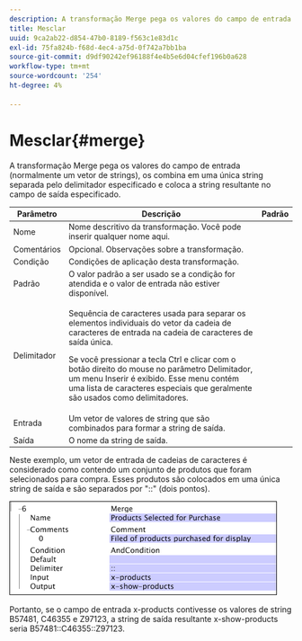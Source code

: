 ```yaml
---
description: A transformação Merge pega os valores do campo de entrada (normalmente um vetor de strings), os combina em uma única string separada pelo delimitador especificado e coloca a string resultante no campo de saída especificado.
title: Mesclar
uuid: 9ca2ab22-d854-47b0-8189-f563c1e83d1c
exl-id: 75fa824b-f68d-4ec4-a75d-0f742a7bb1ba
source-git-commit: d9df90242ef96188f4e4b5e6d04cfef196b0a628
workflow-type: tm+mt
source-wordcount: '254'
ht-degree: 4%

---
```


# Mesclar{#merge}

A transformação Merge pega os valores do campo de entrada (normalmente um vetor de strings), os combina em uma única string separada pelo delimitador especificado e coloca a string resultante no campo de saída especificado.

<table id="table_2458E008C9A14B31A774E6819D07E9BE"> 
 <thead> 
  <tr> 
   <th colname="col1" class="entry"> Parâmetro </th> 
   <th colname="col2" class="entry"> Descrição </th> 
   <th colname="col3" class="entry"> Padrão </th> 
  </tr> 
 </thead>
 <tbody> 
  <tr> 
   <td colname="col1"> Nome </td> 
   <td colname="col2"> Nome descritivo da transformação. Você pode inserir qualquer nome aqui. </td> 
   <td colname="col3"></td> 
  </tr> 
  <tr> 
   <td colname="col1"> Comentários </td> 
   <td colname="col2"> Opcional. Observações sobre a transformação. </td> 
   <td colname="col3"></td> 
  </tr> 
  <tr> 
   <td colname="col1"> Condição </td> 
   <td colname="col2"> Condições de aplicação desta transformação. </td> 
   <td colname="col3"></td> 
  </tr> 
  <tr> 
   <td colname="col1"> Padrão </td> 
   <td colname="col2"> O valor padrão a ser usado se a condição for atendida e o valor de entrada não estiver disponível. </td> 
   <td colname="col3"></td> 
  </tr> 
  <tr> 
   <td colname="col1"> Delimitador </td> 
   <td colname="col2"> <p>Sequência de caracteres usada para separar os elementos individuais do vetor da cadeia de caracteres de entrada na cadeia de caracteres de saída única. </p> <p> Se você pressionar a tecla Ctrl e clicar com o botão direito do mouse no parâmetro Delimitador, um menu <span class="wintitle"> Inserir</span> é exibido. Esse menu contém uma lista de caracteres especiais que geralmente são usados como delimitadores. </p> </td> 
   <td colname="col3"></td> 
  </tr> 
  <tr> 
   <td colname="col1"> Entrada </td> 
   <td colname="col2"> Um vetor de valores de string que são combinados para formar a string de saída. </td> 
   <td colname="col3"></td> 
  </tr> 
  <tr> 
   <td colname="col1"> Saída </td> 
   <td colname="col2"> O nome da string de saída. </td> 
   <td colname="col3"></td> 
  </tr> 
 </tbody> 
</table>

Neste exemplo, um vetor de entrada de cadeias de caracteres é considerado como contendo um conjunto de produtos que foram selecionados para compra. Esses produtos são colocados em uma única string de saída e são separados por &quot;::&quot; (dois pontos).

![](assets/cfg_TransformationType_Merge.png)

Portanto, se o campo de entrada x-products contivesse os valores de string B57481, C46355 e Z97123, a string de saída resultante x-show-products seria B57481::C46355::Z97123.
